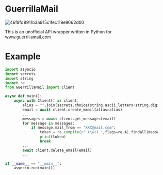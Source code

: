  # GuerrillaMail
![46f9fd8911b3a915c1fec119e9062d00](https://github.com/user-attachments/assets/c05ec91b-25a9-4ef3-b054-102bb80325b3)

This is an unofficial API wrapper written in Python for www.guerrillamail.com

# Example
```Python
import asyncio
import secrets
import string
import re
from GuerrillaMail import Client

async def main():
    async with Client() as client:
        alias = "".join(secrets.choice(string.ascii_letters+string.digits) for _ in range(10))
        email = await client.create_email(alias=alias)
        ...
        messages = await client.get_messages(email)
        for message in messages:
            if message.mail_from == "XXX@mail.com":
                token = re.compile(r" (\w+) ",flags=re.A).findall(message.mail_excerpt)[0]
                print(token)
                break
        ...
        await client.delete_email(email)
        ...

if __name__ == "__main__":
    asyncio.run(main())
```
